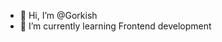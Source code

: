 - 👋 Hi, I’m @Gorkish
- 🌱 I’m currently learning Frontend development

<!---
Gorkish/Gorkish is a ✨ special ✨ repository because its `README.md` (this file) appears on your GitHub profile.
You can click the Preview link to take a look at your changes.
--->
